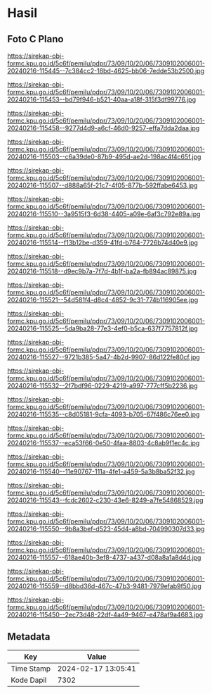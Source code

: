 # Hasil

## Foto C Plano

https://sirekap-obj-formc.kpu.go.id/5c6f/pemilu/pdpr/73/09/10/20/06/7309102006001-20240216-115445--7c384cc2-18bd-4625-bb06-7edde53b2500.jpg

https://sirekap-obj-formc.kpu.go.id/5c6f/pemilu/pdpr/73/09/10/20/06/7309102006001-20240216-115453--bd79f946-b521-40aa-a18f-315f3df99776.jpg

https://sirekap-obj-formc.kpu.go.id/5c6f/pemilu/pdpr/73/09/10/20/06/7309102006001-20240216-115458--9277d4d9-a6cf-46d0-9257-effa7dda2daa.jpg

https://sirekap-obj-formc.kpu.go.id/5c6f/pemilu/pdpr/73/09/10/20/06/7309102006001-20240216-115503--c6a39de0-87b9-495d-ae2d-198ac4f4c65f.jpg

https://sirekap-obj-formc.kpu.go.id/5c6f/pemilu/pdpr/73/09/10/20/06/7309102006001-20240216-115507--d888a65f-21c7-4f05-877b-592ffabe6453.jpg

https://sirekap-obj-formc.kpu.go.id/5c6f/pemilu/pdpr/73/09/10/20/06/7309102006001-20240216-115510--3a9515f3-6d38-4405-a09e-6af3c792e89a.jpg

https://sirekap-obj-formc.kpu.go.id/5c6f/pemilu/pdpr/73/09/10/20/06/7309102006001-20240216-115514--f13b12be-d359-41fd-b764-7726b74d40e9.jpg

https://sirekap-obj-formc.kpu.go.id/5c6f/pemilu/pdpr/73/09/10/20/06/7309102006001-20240216-115518--d9ec9b7a-7f7d-4b1f-ba2a-fb894ac89875.jpg

https://sirekap-obj-formc.kpu.go.id/5c6f/pemilu/pdpr/73/09/10/20/06/7309102006001-20240216-115521--54d581f4-d8c4-4852-9c31-774b116905ee.jpg

https://sirekap-obj-formc.kpu.go.id/5c6f/pemilu/pdpr/73/09/10/20/06/7309102006001-20240216-115525--5da9ba28-77e3-4ef0-b5ca-637f7757812f.jpg

https://sirekap-obj-formc.kpu.go.id/5c6f/pemilu/pdpr/73/09/10/20/06/7309102006001-20240216-115527--9721b385-5a47-4b2d-9907-86d122fe80cf.jpg

https://sirekap-obj-formc.kpu.go.id/5c6f/pemilu/pdpr/73/09/10/20/06/7309102006001-20240216-115532--2f7bdf96-0229-4219-a997-777cff5b2236.jpg

https://sirekap-obj-formc.kpu.go.id/5c6f/pemilu/pdpr/73/09/10/20/06/7309102006001-20240216-115535--c8d05181-9cfa-4093-b705-67f486c76ee0.jpg

https://sirekap-obj-formc.kpu.go.id/5c6f/pemilu/pdpr/73/09/10/20/06/7309102006001-20240216-115537--eca53f66-0e50-4faa-8803-4c8ab9f1ec4c.jpg

https://sirekap-obj-formc.kpu.go.id/5c6f/pemilu/pdpr/73/09/10/20/06/7309102006001-20240216-115540--11e90767-111a-4fe1-a459-5a3b8ba52f32.jpg

https://sirekap-obj-formc.kpu.go.id/5c6f/pemilu/pdpr/73/09/10/20/06/7309102006001-20240216-115543--fcdc2602-c230-43e6-8249-a7fe54868529.jpg

https://sirekap-obj-formc.kpu.go.id/5c6f/pemilu/pdpr/73/09/10/20/06/7309102006001-20240216-115550--9b8a3bef-d523-45d4-a8bd-704990307d33.jpg

https://sirekap-obj-formc.kpu.go.id/5c6f/pemilu/pdpr/73/09/10/20/06/7309102006001-20240216-115557--618ae40b-3ef8-4737-a437-d08a8a1a8d4d.jpg

https://sirekap-obj-formc.kpu.go.id/5c6f/pemilu/pdpr/73/09/10/20/06/7309102006001-20240216-115559--d8bbd36d-467c-47b3-9481-7979efab9f50.jpg

https://sirekap-obj-formc.kpu.go.id/5c6f/pemilu/pdpr/73/09/10/20/06/7309102006001-20240216-115450--2ec73d48-22df-4a49-9467-e478af9a4683.jpg


## Metadata

| Key        | Value               |
| ---------- | ------------------- |
| Time Stamp | 2024-02-17 13:05:41 |
| Kode Dapil | 7302                |



